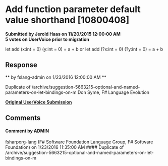 # Add function parameter default value shorthand [10800408] #

**Submitted by Jerold Haas on 11/20/2015 12:00:00 AM**  
**5 votes on UserVoice prior to migration**  

let add (x:int = 0) (y:int = 0) = a + b
or
let add (?x:int = 0) (?y:int = 0) = a + b



## Response ##
** by fslang-admin on 1/23/2016 12:00:00 AM **

Duplicate of /archive/suggestion-5663215-optional-and-named-parameters-on-let-bindings-on-m
Don Syme, F# Language Evolution


**[Original UserVoice Submission](https://fslang.uservoice.com/forums/245727-f-language/suggestions/10800408)**


## Comments ##


#### Comment by ADMIN
fsharporg-lang (F# Software Foundation Language Group, F# Software Foundation) on 1/23/2016 11:35:00 AM ####
Duplicate of /archive/suggestion-5663215-optional-and-named-parameters-on-let-bindings-on-m

